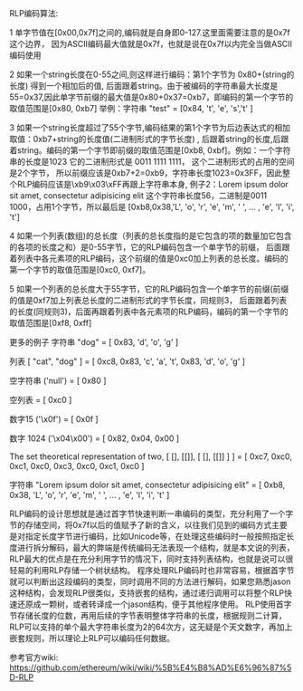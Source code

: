 RLP编码算法: 

 1 单字节值在[0x00,0x7f]之间的,编码就是自身即0-127.这里面需要注意的是0x7f这个边界，
 因为ASCII编码最大值就是0x7f，也就是说在0x7f以内完全当做ASCII编码使用
 
 2 如果一个string长度在0-55之间,则这样进行编码：第1个字节为 0x80+(string的长度) 得到一个相加后的值,
 后面跟着string。由于被编码的字符串最大长度是55=0x37,因此单字节前缀的最大值是0x80+0x37=0xb7，即编码的第一个字节的取值范围是[0x80, 0xb7]
举例：字符串 "test" = [0x84, 't', 'e', 's','t' ] 

3 如果一个string长度超过了55个字节,编码结果的第1个字节为后边表达式的相加取值：0xb7+string的长度值(二进制形式的字节长度) ,
后跟着string的长度,后跟着string。编码的第一个字节即前缀的取值范围是[0xb8, 0xbf]。例如：一个字符串的长度是1023 它的二进制形式是 0011 1111 1111，
这个二进制形式的占用的空间是2个字节，
所以前缀应该是0xb7+2=0xb9，字符串长度1023=0x3FF，因此整个RLP编码应该是\xb9\x03\xFF再跟上字符串本身,
例子2：Lorem ipsum dolor sit amet, consectetur adipisicing elit 这个字符串长度56，二进制是0011 1000，占用1个字节，所以最后是
[0xb8,0x38,'L', 'o', 'r', 'e', 'm', ' ', ... , 'e', 'l', 'i', 't']

4 如果一个列表(数组)的总长度（列表的总长度指的是它包含的项的数量加它包含的各项的长度之和）是0-55字节，它的RLP编码包含一个单字节的前缀，
后面跟着列表中各元素项的RLP编码，这个前缀的值是0xc0加上列表的总长度。编码的第一个字节的取值范围是[0xc0, 0xf7]。

5 如果一个列表的总长度大于55字节，它的RLP编码包含一个单字节的前缀(前缀的值是0xf7加上列表总长度的二进制形式的字节长度，同规则3，
后面跟着列表的长度(同规则3)，后面再跟着列表中各元素项的RLP编码，编码的第一个字节的取值范围是[0xf8, 0xff]

更多的例子
字符串 "dog" = [ 0x83, 'd', 'o', 'g' ]

列表 [ "cat", "dog" ] = [ 0xc8, 0x83, 'c', 'a', 't', 0x83, 'd', 'o', 'g' ]

空字符串 ('null') = [ 0x80 ]

空列表 = [ 0xc0 ]

数字15 ('\x0f') = [ 0x0f ]

数字 1024 ('\x04\x00') = [ 0x82, 0x04, 0x00 ]

The set theoretical representation of two, [ [], [[]], [ [], [[]] ] ] = [ 0xc7, 0xc0, 0xc1, 0xc0, 0xc3, 0xc0, 0xc1, 0xc0 ]

字符串 "Lorem ipsum dolor sit amet, consectetur adipisicing elit" = [ 0xb8, 0x38, 'L', 'o', 'r', 'e', 'm', ' ', ... , 'e', 'l', 'i', 't' ]

RLP编码的设计思想就是通过首字节快速判断一串编码的类型，充分利用了一个字节的存储空间，将0x7f以后的值赋予了新的含义，以往我们见到的编码方式主要是对指定长度字节进行编码，比如Unicode等，在处理这些编码时一般按照指定长度进行拆分解码，最大的弊端是传统编码无法表现一个结构，就是本文说的列表，RLP最大的优点是在充分利用字节的情况下，同时支持列表结构，也就是说可以很轻易的利用RLP存储一个树状结构。
程序处理RLP编码时也非常容易，根据首字节就可以判断出这段编码的类型，同时调用不同的方法进行解码，如果您熟悉jason这种结构，会发现RLP很类似，支持嵌套的结构，通过递归调用可以将整个RLP快速还原成一颗树，或者转译成一个jason结构，便于其他程序使用。
RLP使用首字节存储长度的位数，再用后续的字节表明整体字符串的长度，根据规则二计算，RLP可以支持的单个最大字符串长度为2的64次方，这无疑是个天文数字，再加上嵌套规则，所以理论上RLP可以编码任何数据。


参考官方wiki:
https://github.com/ethereum/wiki/wiki/%5B%E4%B8%AD%E6%96%87%5D-RLP
